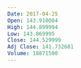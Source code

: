 ```yaml
---
Date: 2017-04-25
Open: 143.910004
High: 144.899994
Low: 143.869995
Close: 144.529999
Adj Close: 141.732681
Volume: 18871500
---
```

